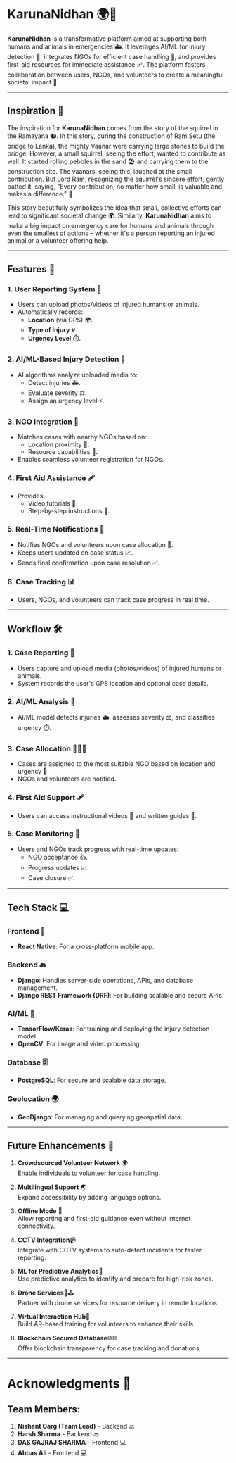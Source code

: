 # KarunaNidhan 🌍💖

**KarunaNidhan** is a transformative platform aimed at supporting both humans and animals in emergencies 🚑. It leverages AI/ML for injury detection 🤖, integrates NGOs for efficient case handling 🏥, and provides first-aid resources for immediate assistance 🩹. The platform fosters collaboration between users, NGOs, and volunteers to create a meaningful societal impact 🌱.

---

## Inspiration 🌟

The inspiration for **KarunaNidhan** comes from the story of the squirrel in the Ramayana 🐿️. In this story, during the construction of Ram Setu (the bridge to Lanka), the mighty Vaanar  were carrying large stones to build the bridge. However, a small squirrel, seeing the effort, wanted to contribute as well. It started rolling pebbles in the sand 🏖️ and carrying them to the construction site. The vaanars, seeing this, laughed at the small contribution. But Lord Ram, recognizing the squirrel's sincere effort, gently patted it, saying, "Every contribution, no matter how small, is valuable and makes a difference." 🙏

This story beautifully symbolizes the idea that small, collective efforts can lead to significant societal change 🌍. Similarly, **KarunaNidhan** aims to make a big impact on emergency care for humans and animals through even the smallest of actions – whether it's a person reporting an injured animal or a volunteer offering help.

---

## Features 🚀

### 1. **User Reporting System** 📸
- Users can upload photos/videos of injured humans or animals.
- Automatically records:
  - **Location** (via GPS) 🌍.
  - **Type of Injury** 💔.
  - **Urgency Level** ⏱️.

### 2. **AI/ML-Based Injury Detection** 🤖
- AI algorithms analyze uploaded media to:
  - Detect injuries 🚑.
  - Evaluate severity ⚖️.
  - Assign an urgency level ⚡.

### 3. **NGO Integration** 🤝
- Matches cases with nearby NGOs based on:
  - Location proximity 📍.
  - Resource capabilities 🏥.
- Enables seamless volunteer registration for NGOs.

### 4. **First Aid Assistance** 🩹
- Provides:
  - Video tutorials 🎥.
  - Step-by-step instructions 📜.

### 5. **Real-Time Notifications** 🔔
- Notifies NGOs and volunteers upon case allocation 📲.
- Keeps users updated on case status 📈.
- Sends final confirmation upon case resolution ✅.

### 6. **Case Tracking** 📊
- Users, NGOs, and volunteers can track case progress in real time.

---

## Workflow 🛠️

### **1. Case Reporting** 📸
- Users capture and upload media (photos/videos) of injured humans or animals.
- System records the user's GPS location and optional case details.

### **2. AI/ML Analysis** 🤖
- AI/ML model detects injuries 🚑, assesses severity ⚖️, and classifies urgency ⏱️.

### **3. Case Allocation** 🧑‍🤝‍🧑
- Cases are assigned to the most suitable NGO based on location and urgency 🏥.
- NGOs and volunteers are notified.

### **4. First Aid Support** 🩹
- Users can access instructional videos 🎥 and written guides 📜.

### **5. Case Monitoring** 👀
- Users and NGOs track progress with real-time updates:
  - NGO acceptance 👍.
  - Progress updates 📈.
  - Case closure ✅.

---

## Tech Stack 💻

### **Frontend** 🎨
- **React Native**: For a cross-platform mobile app.

### **Backend** 🔙
- **Django**: Handles server-side operations, APIs, and database management.
- **Django REST Framework (DRF)**: For building scalable and secure APIs.

### **AI/ML** 🧠
- **TensorFlow/Keras**: For training and deploying the injury detection model.
- **OpenCV**: For image and video processing.

### **Database** 🗄️
- **PostgreSQL**: For secure and scalable data storage.

### **Geolocation** 🌍
- **GeoDjango**: For managing and querying geospatial data.

---

## Future Enhancements 🔮

1. **Crowdsourced Volunteer Network** 🌍  
   Enable individuals to volunteer for case handling.

2. **Multilingual Support** 🌏  
   Expand accessibility by adding language options.

3. **Offline Mode** 📶  
   Allow reporting and first-aid guidance even without internet connectivity.

4. **CCTV Integration**📹  
   Integrate with CCTV systems to auto-detect incidents for faster reporting.

5. **ML for Predictive Analytics**🤖  
   Use predictive analytics to identify and prepare for high-risk zones.

6. **Drone Services**🚁🕹️  
   Partner with drone services for resource delivery in remote locations.

7. **Virtual Interaction Hub**🕋  
   Build AR-based training for volunteers to enhance their skills.

8. **Blockchain Secured Database**🌐⛓️  
   Offer blockchain transparency for case tracking and donations.

---
# Acknowledgments 🙏

## Team Members:

1. **Nishant Garg (Team Lead)** - Backend 🔙
2. **Harsh Sharma** - Backend 🔙
3. **DAS GAJRAJ SHARMA** - Frontend 💻
4. **Abbas Ali** - Frontend 💻
